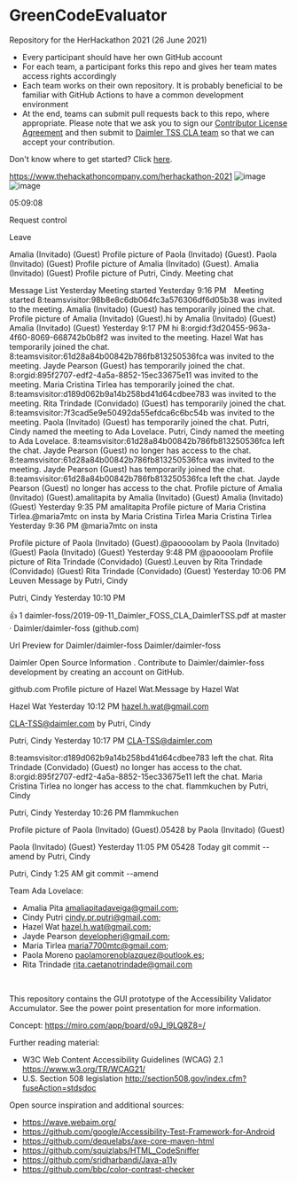 # GreenCodeEvaluator
Repository for the HerHackathon 2021 (26 June 2021)


-	Every participant should have her own GitHub account
-	For each team, a participant forks this repo and gives her team mates access rights accordingly
- Each team works on their own repository. It is probably beneficial to be familiar with GitHub Actions to have a common development environment
- At the end, teams can submit pull requests back to this repo, where appropriate. Please note that we ask you to sign our [Contributor License Agreement](https://github.com/Daimler/daimler-foss/blob/master/cla/2019-09-11_Daimler_FOSS_CLA_DaimlerTSS.pdf) and then submit to [Daimler TSS CLA team](mailto:CLA-TSS@daimler.com) so that we can accept your contribution.


Don't know where to get started? Click [here](https://github.com/Daimler/GreenCodeEvaluator/blob/main/HerHackathon-Challenge.pdf).



https://www.thehackathoncompany.com/herhackathon-2021
![image](https://user-images.githubusercontent.com/31510478/123529120-b4921d80-d6ed-11eb-9b9c-f872286cf5be.png)
![image](https://user-images.githubusercontent.com/31510478/123529243-b3152500-d6ee-11eb-8324-eadd6adde1ad.png)

05:09:08

Request control









Leave

Amalia (Invitado) (Guest)
Profile picture of Paola (Invitado) (Guest).
Paola (Invitado) (Guest)
Profile picture of Amalia (Invitado) (Guest).
Amalia (Invitado) (Guest)
Profile picture of Putri, Cindy.
Meeting chat

Message List
Yesterday
Meeting started
Yesterday 9:16 PM Meeting started
8:teamsvisitor:98b8e8c6db064fc3a576306df6d05b38 was invited to the meeting.
Amalia (Invitado) (Guest) has temporarily joined the chat.
Profile picture of Amalia (Invitado) (Guest).hi by Amalia (Invitado) (Guest)
Amalia (Invitado) (Guest)
Yesterday 9:17 PM
hi
8:orgid:f3d20455-963a-4f60-8069-668742b0b8f2 was invited to the meeting.
Hazel Wat has temporarily joined the chat.
8:teamsvisitor:61d28a84b00842b786fb813250536fca was invited to the meeting.
Jayde Pearson (Guest) has temporarily joined the chat.
8:orgid:895f2707-edf2-4a5a-8852-15ec33675e11 was invited to the meeting.
Maria Cristina Tirlea has temporarily joined the chat.
8:teamsvisitor:d189d062b9a14b258bd41d64cdbee783 was invited to the meeting.
Rita Trindade (Convidado) (Guest) has temporarily joined the chat.
8:teamsvisitor:7f3cad5e9e50492da55efdca6c6bc54b was invited to the meeting.
Paola (Invitado) (Guest) has temporarily joined the chat.
Putri, Cindy named the meeting to Ada Lovelace.
Putri, Cindy named the meeting to Ada Lovelace.
8:teamsvisitor:61d28a84b00842b786fb813250536fca left the chat.
Jayde Pearson (Guest) no longer has access to the chat.
8:teamsvisitor:61d28a84b00842b786fb813250536fca was invited to the meeting.
Jayde Pearson (Guest) has temporarily joined the chat.
8:teamsvisitor:61d28a84b00842b786fb813250536fca left the chat.
Jayde Pearson (Guest) no longer has access to the chat.
Profile picture of Amalia (Invitado) (Guest).amalitapita by Amalia (Invitado) (Guest)
Amalia (Invitado) (Guest)
Yesterday 9:35 PM
amalitapita
Profile picture of Maria Cristina Tirlea.@maria7mtc on insta by Maria Cristina Tirlea
Maria Cristina Tirlea
Yesterday 9:36 PM
@maria7mtc on insta

Profile picture of Paola (Invitado) (Guest).@paoooolam by Paola (Invitado) (Guest)
Paola (Invitado) (Guest)
Yesterday 9:48 PM
@paoooolam
Profile picture of Rita Trindade (Convidado) (Guest).Leuven by Rita Trindade (Convidado) (Guest)
Rita Trindade (Convidado) (Guest)
Yesterday 10:06 PM
Leuven
Message by Putri, Cindy

Putri, Cindy
Yesterday 10:10 PM

👍
1
daimler-foss/2019-09-11_Daimler_FOSS_CLA_DaimlerTSS.pdf at master · Daimler/daimler-foss (github.com)

Url Preview for Daimler/daimler-foss
Daimler/daimler-foss

Daimler Open Source Information . Contribute to Daimler/daimler-foss development by creating an account on GitHub.

github.com
Profile picture of Hazel Wat.Message by Hazel Wat

Hazel Wat
Yesterday 10:12 PM
hazel.h.wat@gmail.com

CLA-TSS@daimler.com by Putri, Cindy

Putri, Cindy
Yesterday 10:17 PM
CLA-TSS@daimler.com

8:teamsvisitor:d189d062b9a14b258bd41d64cdbee783 left the chat.
Rita Trindade (Convidado) (Guest) no longer has access to the chat.
8:orgid:895f2707-edf2-4a5a-8852-15ec33675e11 left the chat.
Maria Cristina Tirlea no longer has access to the chat.
flammkuchen by Putri, Cindy

Putri, Cindy
Yesterday 10:26 PM
flammkuchen

Profile picture of Paola (Invitado) (Guest).05428 by Paola (Invitado) (Guest)

Paola (Invitado) (Guest)
Yesterday 11:05 PM
05428
Today
git commit --amend by Putri, Cindy

Putri, Cindy
1:25 AM
git commit --amend





Team Ada Lovelace:
- Amalia Pita <amaliapitadaveiga@gmail.com>;
- Cindy Putri <cindy.pr.putri@gmail.com>;
- Hazel Wat <hazel.h.wat@gmail.com>;
- Jayde Pearson <developherj@gmail.com>;
- Maria Tirlea <maria7700mtc@gmail.com>;
- Paola Moreno <paolamorenoblazquez@outlook.es>;
- Rita Trindade <rita.caetanotrindade@gmail.com>
</br>

This repository contains the GUI prototype of the Accessibility Validator Accumulator.
See the power point presentation for more information.

Concept: https://miro.com/app/board/o9J_l9LQ8Z8=/

Further reading material:
- W3C Web Content Accessibility Guidelines (WCAG) 2.1 https://www.w3.org/TR/WCAG21/
- U.S. Section 508 legislation http://section508.gov/index.cfm?fuseAction=stdsdoc

Open source inspiration and additional sources:
- https://wave.webaim.org/
- https://github.com/google/Accessibility-Test-Framework-for-Android
- https://github.com/dequelabs/axe-core-maven-html
- https://github.com/squizlabs/HTML_CodeSniffer
- https://github.com/sridharbandi/Java-a11y
- https://github.com/bbc/color-contrast-checker



